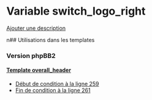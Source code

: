 # Variable switch_logo_right
[Ajouter une description](https://fa-tvars.appspot.com/switch_logo_right)

n## Utilisations dans les templates

### Version phpBB2

#### [Template overall_header](subsilver/overall_header.md)
* [Début de condition à la ligne 259](../subsilver/overall_header.tpl#L259)
* [Fin de condition à la ligne 261](../subsilver/overall_header.tpl#L261)